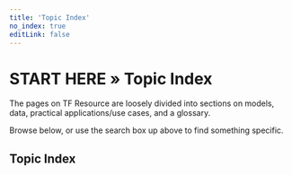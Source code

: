 ```yaml
---
title: 'Topic Index'
no_index: true
editLink: false
---
```


# START HERE &raquo; Topic Index

The pages on TF Resource are loosely divided into sections on models, data, practical applications/use cases, and a glossary.

Browse below, or use the search box up above to find something specific.

## Topic Index

<TopicIndex />

